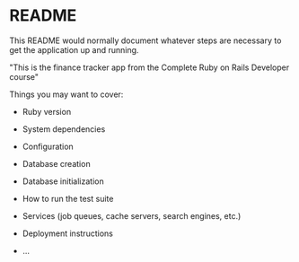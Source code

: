 # README

This README would normally document whatever steps are necessary to get the
application up and running.

"This is the finance tracker app from the Complete Ruby on Rails Developer course"

Things you may want to cover:

* Ruby version

* System dependencies

* Configuration

* Database creation

* Database initialization

* How to run the test suite

* Services (job queues, cache servers, search engines, etc.)

* Deployment instructions

* ...

